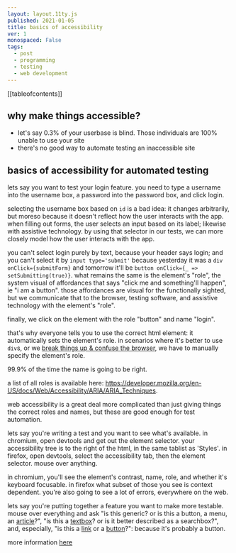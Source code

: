 ```yaml
---
layout: layout.11ty.js
published: 2021-01-05
title: basics of accessibility
ver: 1
monospaced: False
tags:
  - post
  - programming
  - testing
  - web development
---
```


[[tableofcontents]]

## why make things accessible?

- let's say 0.3% of your userbase is blind. Those individuals are 100% unable to use your site
- there's no good way to automate testing an inaccessible site

## basics of accessibility for automated testing

lets say you want to test your login feature. you need to type a username into the username box, a password into the password box, and click login. 

selecting the username box based on `id` is a bad idea: it changes arbitrarily, but moreso because it doesn't reflect how the user interacts with the app. when filling out forms, the user selects an input based on its label; likewise with assistive technology. by using that selector in our tests, we can more closely model how the user interacts with the app.

you can't select login purely by text, because your header says login; and you can't select it by `input type='submit'` because yesterday it was a `div onClick={submitForm}` and tomorrow it'll be `button onClick={_ => setSubmitting(true)}`. what remains the same is the element's "role", the system visual of affordances that says "click me and something'll happen", ie "i am a button". those affordances are visual for the functionally sighted, but we communicate that to the browser, testing software, and assistive technology with the element's "role". 

finally, we click on the element with the role "button" and name "login".

that's why everyone tells you to use the correct html element: it automatically sets the element's role. in scenarios where it's better to use `div`s, or we [break things up & confuse the browser](https://reactjs.org/docs/accessibility.html#semantic-html), we have to manually specify the element's role. 

99.9% of the time the name is going to be right.

a list of all roles is available here: https://developer.mozilla.org/en-US/docs/Web/Accessibility/ARIA/ARIA_Techniques. 

web accessibility is a great deal more complicated than just giving things the correct roles and names, but these are good enough for test automation.

lets say you're writing a test and you want to see what's available. in chromium, open devtools and get out the element selector. your accessibility tree is to the right of the html, in the same tablist as 'Styles'. in firefox, open devtools, select the accessibility tab, then the element selector. mouse over anything.

in chromium, you'll see the element's contrast, name, role, and whether it's keyboard focusable. in firefox what subset of those you see is context dependent. you're also going to see a lot of errors, everywhere on the web.

lets say you're putting together a feature you want to make more testable. mouse over everything and ask "is this generic? or is this a button, a menu, an [article](https://developer.mozilla.org/en-US/docs/Web/Accessibility/ARIA/Roles/Article_Role)?", "is this a [textbox](https://developer.mozilla.org/en-US/docs/Web/Accessibility/ARIA/Roles/Article_Role)? or is it better described as a searchbox?", and, especially, "is this a [link](https://developer.mozilla.org/en-US/docs/Web/Accessibility/ARIA/ARIA_Techniques/Using_the_link_role) or a [button](https://developer.mozilla.org/en-US/docs/Web/Accessibility/ARIA/Roles/button_role)?": because it's probably a button.

more information <a href="https://developer.mozilla.org/en-US/docs/Web/Accessibility/ARIA">here</a>
